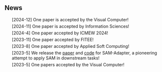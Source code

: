 ## News
<ul style="margin:0 0 5px;">
[2024-12] One paper is accepted by the Visual Computer!
</ul>
<ul style="margin:0 0 5px;">
[2024-11] One paper is accepted by Information Sciences!
</ul>
<ul style="margin:0 0 5px;">
[2024-4] One paper accepted by ICMEW 2024!
</ul>
<ul style="margin:0 0 5px;">
[2023-11] One paper accepted by FITEE! 
</ul>
<ul style="margin:0 0 5px;">
[2023-8] One paper accepted by Applied Soft Computing! 
</ul>
<ul style="margin:0 0 5px;">
[2023-5] We release the <a href="https://tianrun-chen.github.io/SAM-Adaptor/static/pdfs/Adaptor.pdf">paper</a> and <a href="https://github.com/tianrun-chen/SAM-Adaptor">code</a> for SAM-Adapter, a pioneering attempt to apply SAM in downstream tasks!
</ul>
<ul style="margin:0 0 5px;">
[2023-5] One papers accepted by the Visual Computer! 
</ul>

